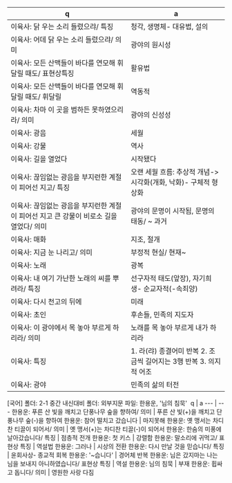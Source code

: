 q | a
---|---
이육사: 닭 우는 소리 들렸으랴/ 특징	| 청각, 생명체- 대유법, 설의
이육사: 어데 닭 우는 소리 들렸으랴/ 의미	| 광야의 원시성
이육사: 모든 산맥들이 바다를 연모해 휘달릴 때도/ 표현상특징	| 활유법
이육사: 모든 산맥들이 바다를 연모해 휘달릴 때도/ 휘달릴	| 역동적
이육사: 차마 이 곳을 범하든 못하였으리라/ 의미	| 광야의 신성성
이육사: 광음	| 세월
이육사: 강물	| 역사
이육사: 길을 열었다	| 시작됐다
이육사: 끊임없는 광음을 부지런한 계절이 피어선 지고/ 특징	| 오랜 세월 흐름: 추상적 개념-> 시각화(개화, 낙화)- 구체적 형상화​
이육사: 끊임없는 광음을 부지런한 계절이 피어선 지고 큰 강물이 비로소 길을 열었다/ 의미	| 광야의 문명이 시작됨, 문명의 태동/ ~ 과거
이육사: 매화	| 지조, 절개
이육사: 지금 눈 나리고/ 의미	| 부정적 현실/ 현재~
이육사: 노래	| 광복
이육사: 내 여기 가난한 노래의 씨를 뿌려라/ 특징	| 선구자적 태도(앞장), 자기희생- 순교자적(-속죄양)
이육사: 다시 천고의 뒤에	| 미래
이육사: 초인	| 후손들, 민족의 지도자
이육사: 이 광야에서 목 놓아 부르게 하리라/ 의미	| 노래를 목 놓아 부르게 내가 하리라
이육사: 특징	| 1. 라(랴) 종결어미 반복 2. 조금씩 길어지는 3행 반복 3. 의지적 어조
이육사: 광야	| 민족의 삶의 터전

[국어]
폴더: 2-1 중간 내신대비
폴더: 외부지문​
파일: 한용운, '님의 침묵'
​
 q  | a
--- | ---
한용운: 푸른 산 빛을 깨치고 단풍나무 숲을 향하여/ 의미			| 푸른 산 빛(+)을 깨치고 단풍나무 숲(-)을 향하여
한용운: 참어 떨치고 갔습니다			| 마지못해
한용운: 옛 맹서는 차디찬 티끌이 되어서/ 의미			| 옛 맹서(+)는 차디찬 티끌(-)이 되어서
한용운: 한숨의 미풍에 날아갔습니다/ 특징			| 점층적 전개
한용운: 첫 키스			| 강렬함
한용운: 말소리에 귀먹고/ 표현상 특징			| 역설법
한용운: 그러나			| 시상의 전환
한용운: 다시 만날 것을 믿습니다/ 특징			| 윤회사상- 종교적 회복
한용운: '~습니다'			| 경어체 반복
한용운: 님은 갔지마는 나는 님을 보내지 아니하였습니다/ 표현상 특징			| 역설
한용운: 님의 침묵			| 부재
한용운: 휩싸고 돕니다/ 의미			| 영원한 사랑 다짐

